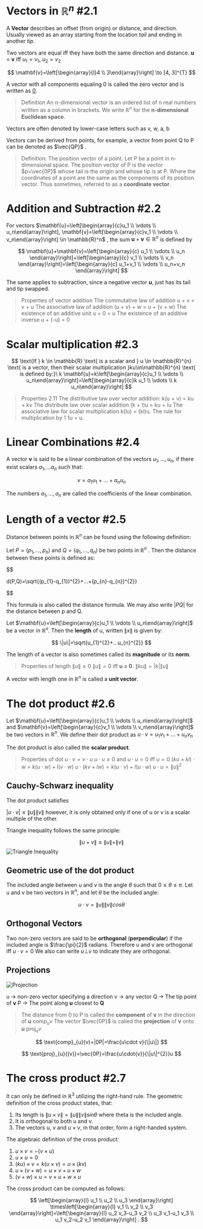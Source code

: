 # Vectors in $\mathbb{R}^{n}$ #2.1
A **Vector** describes an offset (from origin) or distance, and direction. Usually viewed as an array starting from the location *tail* and ending in another *tip*.

Two vectors are equal iff they have both the same direction and distance.
**u** = **v** iff $u_{1} = v_{1}$, $u_{2}=v_{2}$

$$ 
\mathbf{v}=\left[\begin{array}{l}4 \\ 3\end{array}\right] \to [4, 3]^{T}
$$

A vector with all components equaling 0 is called the zero vector and is written as <u>0</u>.

> Definition 
An n-dimensional vector is an ordered list of n real numbers written as a column in brackets.
We write $\mathbb{R}^{n}$ for the **n-dimensional Euclidean space**.

Vectors are often denoted by lower-case letters such as v, w, a, b

Vectors can be derived from points, for example, a vector from point Q to P can be denoted as $\vec{QP}$ .

> Definition: The position vector of a point.
> Let P be a point in n-dimensional space. The position vector of P is the vector $p=\vec{0P}$ whose tail is the origin and whose tip is at P. Where the coordinates of a point are the same as the components of its position vector. Thus sometimes, referred to as a **coordinate vector**.

# Addition and Subtraction #2.2

For vectors $\mathbf{u}=\left[\begin{array}{c}u_1 \\ \vdots \\ u_n\end{array}\right], \mathbf{v}=\left[\begin{array}{c}v_1 \\ \vdots \\ v_n\end{array}\right] \in \mathbb{R}^n$ , the sum $\mathbf{u}+\mathbf{v} \in \mathbb{R}^n$ is defined by

$$
\mathbf{u}+\mathbf{v}=\left[\begin{array}{c}
u_1 \\
\vdots \\
u_n
\end{array}\right]+\left[\begin{array}{c}
v_1 \\
\vdots \\
v_n
\end{array}\right]=\left[\begin{array}{c}
u_1+v_1 \\
\vdots \\
u_n+v_n
\end{array}\right]
$$

The same applies to subtraction, since a negative vector **u**, just has its tail and tip swapped. 

> Properties of vector addition
> The commutative law of addition u + v = v + u
> The associative law of addition (u + v) + w = u + (v + w)
> The existence of an additive unit u + 0 = u
> The existence of an additive inverse u + (-u) = 0


# Scalar multiplication #2.3

$$
\text{If } k \in \mathbb{R} \text{ is a scalar and } u \in \mathbb{R}^{n} \text{ is a vector, then their scalar multiplication }ku\in\mathbb{R}^{n} \text{ is defined by:}\
k \mathbf{u}=k\left[\begin{array}{c}u_1 \\ \vdots \\ u_n\end{array}\right]=\left[\begin{array}{c}k u_1 \\ \vdots \\ k u_n\end{array}\right]
$$

> Properties 2.11
> The distributive law over vector addition: k(u + v) = ku + kv
> The distribute law over scalar addition (k + l)u = ku + lu
> The associative law for scalar multiplication k(lu) = (kl)u.
> The rule for multiplication by 1 1u = u.

# Linear Combinations #2.4
A vector **v** is said to be a linear combination of the vectors $u_{1},...,u_{n}$, if there exist scalars $a_{1},...a_{n}$ such that:

$$
v = a_{1}u_{1}+...+a_{n}u_{n}
$$

The numbers $a_{1},...,a_{n}$ are called the coefficients of the linear combination.

# Length of a vector #2.5

Distance between points in $\mathbb{R}^{n}$ can be found using the following definition:

Let $P = (p_{1}, ..., p_{n})$ and $Q=(q_{1},..., q_{n})$ be two points in $\mathbb{R}^{n}$ . Then the distance between these points is defined as:

$$

d(P,Q)=\sqrt{(p_{1}-q_{1})^{2}+...+(p_{n}-q_{n})^{2}}

$$

This formula is also called the distance formula. We may also write $|PQ|$ for the distance between p and Q.

Let $\mathbf{u}=\left[\begin{array}{c}u_1 \\ \vdots \\ u_n\end{array}\right]$ be a vector in $\mathbb{R}^{n}$. Then the **length** of u, written $\| x \|$ is given by:

$$
\|u\|=\sqrt{u_{1}^{2}+...u_{n}^{2}}
$$

The length of a vector is also sometimes called its **magnitude** or its **norm**.

> Properties of length
> $\|u\| \le 0$
> $\|u\| = 0$ iff **u = 0**.
> $\|ku\| = |k|\|u\|$

A vector with length one in $\mathbb{R}^{n}$ is called a **unit vector**.

# The dot product #2.6

Let $\mathbf{u}=\left[\begin{array}{c}u_1 \\ \vdots \\ u_n\end{array}\right]$ and $\mathbf{v}=\left[\begin{array}{c}v_1 \\ \vdots \\ v_n\end{array}\right]$ be two vectors in $\mathbb{R}^{n}$. We define their dot product as $u \cdot v=u_{1}v_{1}+...+u_{n}v_{n}$

The dot product is also called the **scalar product**.

> Properties of dot
> $u\cdot v=v\cdot u$
> $u\cdot u \ge 0$ and $u\cdot u = 0$ iff $u=0$
> $(ku + kl) \cdot w$ = $k(u\cdot w) + l(v\cdot w)$
> $u\cdot(kv+lw)=k(u\cdot v)+l(u\cdot w)$
> $u\cdot u = \|u\|^{2}$

## Cauchy-Schwarz inequality

The dot product satisfies

$|u\cdot v|\le\|u\|\|v\|$ however, it is only obtained only if one of u or v is a scalar multiple of the other.

Triangle inequality follows the same principle:

$$
\|u+v\|\le\|u\|+\|v\|
$$
![Triangle Inequality](IMAGES/traingle_inequality.png)

## Geometric use of the dot product
The included angle between u and v is the angle $\theta$ such that $0\le\theta\le\pi$.
Let u and v be two vectors in $\mathbb{R}^{n}$, and let $\theta$ be the included angle:

$$
u\cdot v = \|u\|\|v\|cos\theta
$$


## Orthogonal Vectors
Two non-zero vectors are said to be **orthogonal** (**perpendicular**) if the included angle is $\frac{\pi}{2}$ radians. Therefore u and v are orthogonal iff $u\cdot v=0$
We also can write $u\bot v$ to indicate they are orthogonal. 

## Projections
![Projection](Images/Projection.png)

u → non-zero vector specifying a direction
v → any vector
Q → The tip point of **v**
P → The point along **u** closest to **Q**

> The distance from 0 to P is called the **component** of **v** in the direction of **u** $\text{comp}_{u}v$
> The vector $\vec{0P}$ is called the **projection** of **v** onto **u** $\text{proj}_{u}v$ 

$$
\text{comp}_{u}(v)=|0P|=\frac{u\cdot v}{\|u\|}
$$

$$
\text{proj}_{u}{(v)}=\vec{0P}=\frac{u\cdot{v}}{\|u\|^{2}}u
$$

# The cross product #2.7
It can only be defined in $\mathbb{R}^{3}$ utilizing the right-hand rule. 
The geometric definition of the cross product states, that:
1. Its length is $\|u\times v\| = \|u\|\|v\|sin\theta$ where theta is the included angle.
2. It is orthogonal to both u and v.
3. The vectors u, v and $u \times v$, in that order, form a right-handed system.

The algebraic definition of the cross product:
1. $u\times v=-(v\times u)$
2. $u\times u = 0$
3. $(ku)\times v = k(u\times v)=u\times(kv)$
4. $u\times (v+w)=u\times v+u\times w$
5. $(v+w)\times u = v\times u +w\times u$

The cross product can be computed as follows:

$$
\left[\begin{array}{l}
u_1 \\
u_2 \\
u_3
\end{array}\right] \times\left[\begin{array}{l}
v_1 \\
v_2 \\
v_3
\end{array}\right]=\left[\begin{array}{l}
u_2 v_3-u_3 v_2 \\
u_3 v_1-u_1 v_3 \\
u_1 v_2-u_2 v_1
\end{array}\right] .
$$
